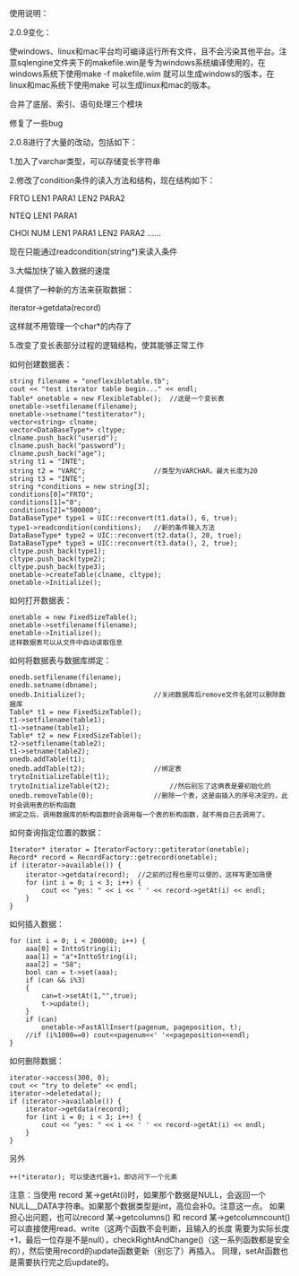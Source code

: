 使用说明：

2.0.9变化：

使windows、linux和mac平台均可编译运行所有文件，且不会污染其他平台。注意sqlengine文件夹下的makefile.win是专为windows系统编译使用的，在windows系统下使用make -f makefile.wim 就可以生成windows的版本，在linux和mac系统下使用make 可以生成linux和mac的版本。

合并了底层、索引、语句处理三个模块

修复了一些bug

2.0.8进行了大量的改动，包括如下：

1.加入了varchar类型，可以存储变长字符串

2.修改了condition条件的读入方法和结构，现在结构如下：

FRTO LEN1 PARA1 LEN2 PARA2

NTEQ LEN1 PARA1

CHOI NUM LEN1 PARA1 LEN2 PARA2 ……

现在只能通过readcondition(string*)来读入条件

3.大幅加快了输入数据的速度

4.提供了一种新的方法来获取数据：

iterator->getdata(record)

这样就不用管理一个char*的内存了

5.改变了变长表部分过程的逻辑结构，使其能够正常工作

如何创建数据表：

    string filename = "oneflexibletable.tb";
    cout << "test iterator table begin..." << endl;
    Table* onetable = new FlexibleTable();  //这是一个变长表
    onetable->setfilename(filename);
    onetable->setname("testiterator");
    vector<string> clname;
    vector<DataBaseType*> cltype;
    clname.push_back("userid");
    clname.push_back("password");
    clname.push_back("age");
    string t1 = "INTE";
    string t2 = "VARC";                 //类型为VARCHAR，最大长度为20
    string t3 = "INTE";
    string *conditions = new string[3];
    conditions[0]="FRTO";
    conditions[1]="0";
    conditions[2]="500000";
    DataBaseType* type1 = UIC::reconvert(t1.data(), 6, true);
    type1->readcondition(conditions);   //新的条件输入方法
    DataBaseType* type2 = UIC::reconvert(t2.data(), 20, true);
    DataBaseType* type3 = UIC::reconvert(t3.data(), 2, true);
    cltype.push_back(type1);
    cltype.push_back(type2);
    cltype.push_back(type3);
    onetable->createTable(clname, cltype);
    onetable->Initialize();

如何打开数据表：

    onetable = new FixedSizeTable();
    onetable->setfilename(filename);
    onetable->Initialize();
    这样数据表可以从文件中自动读取信息

如何将数据表与数据库绑定：

    onedb.setfilename(filename);
    onedb.setname(dbname);
    onedb.Initialize();					//关闭数据库后remove文件名就可以删除数据库
    Table* t1 = new FixedSizeTable();
    t1->setfilename(table1);
    t1->setname(table1);
    Table* t2 = new FixedSizeTable();
    t2->setfilename(table2);
    t1->setname(table2);
    onedb.addTable(t1);
    onedb.addTable(t2);					//绑定表
    trytoInitializeTable(t1);
    trytoInitializeTable(t2);				//然后别忘了这俩表是要初始化的
    onedb.removeTable(0);				//删除一个表，这是由插入的序号决定的，此时会调用表的析构函数
    绑定之后，调用数据库的析构函数时会调用每一个表的析构函数，就不用自己去调用了。

如何查询指定位置的数据：

    Iterator* iterator = IteratorFactory::getiterator(onetable);
    Record* record = RecordFactory::getrecord(onetable);
    if (iterator->available()) {
        iterator->getdata(record);  //之前的过程也是可以使的，这样写更加简便
        for (int i = 0; i < 3; i++) {
            cout << "yes: " << i << ' ' << record->getAt(i) << endl;
        }
    }

如何插入数据：

    for (int i = 0; i < 200000; i++) {
        aaa[0] = InttoString(i);
        aaa[1] = "a"+InttoString(i);
        aaa[2] = "58";
        bool can = t->set(aaa);
        if (can && i%3)
        {
            can=t->setAt(1,"",true);
            t->update();
        }
        if (can)
            onetable->FastAllInsert(pagenum, pageposition, t);
        //if (i%1000==0) cout<<pagenum<<' '<<pageposition<<endl;
    }

如何删除数据：

    iterator->access(300, 0);
    cout << "try to delete" << endl;
    iterator->deletedata();
    if (iterator->available()) {
        iterator->getdata(record);
        for (int i = 0; i < 3; i++) {
            cout << "yes: " << i << ' ' << record->getAt(i) << endl;
        }
    }

另外

    ++(*iterator); 可以使迭代器+1，即访问下一个元素

注意：当使用
    record 某->getAt(i)时，如果那个数据是NULL，会返回一个NULL__DATA字符串。如果那个数据类型是int，高位会补0。注意这一点。
    如果担心出问题，也可以record 某->getcolumns() 和 record 某->getcolumncount()可以直接使用read、write（这两个函数不会判断，且输入的长度
需要为实际长度+1，最后一位存是不是null），checkRightAndChange()（这一系列函数都是安全的），然后使用record的update函数更新（别忘了）再插入。
同理，setAt函数也是需要执行完之后update的。
